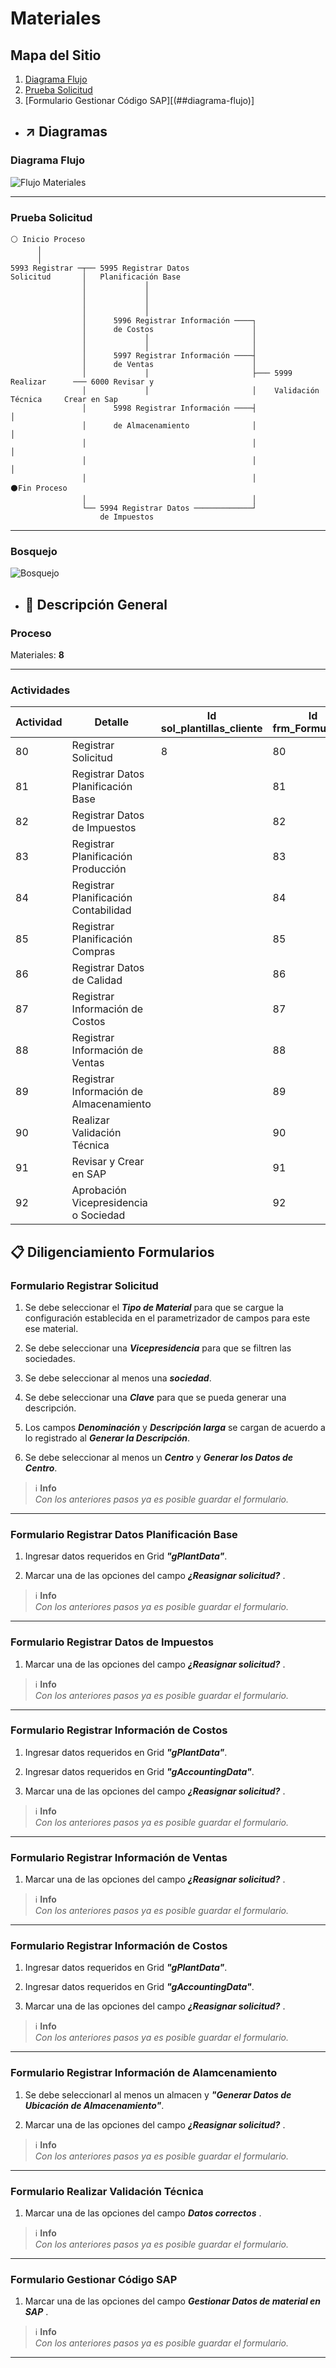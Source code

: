 # Materiales

## Mapa del Sitio

1. [Diagrama Flujo](#diagrama-flujo)
2. [Prueba Solicitud](#prueba-solicitud)
3. [Formulario Gestionar Código SAP][(##diagrama-flujo)]

- ## ↗️ Diagramas

### Diagrama Flujo

![Flujo Materiales](./images/flujo.png "Flujo Materiales")

---

### Prueba Solicitud

```
⚪ Inicio Proceso
      │
      │
5993 Registrar ─┬── 5995 Registrar Datos
Solicitud       │   Planificación Base
                │             │
                │             │
                │             │
                │             │
                │      5996 Registrar Información ────┐
                │      de Costos                      │
                │             │                       │
                │             │                       │
                │      5997 Registrar Información ────┤
                │      de Ventas                      │
                │             │                       ├─── 5999 Realizar      ─── 6000 Revisar y
                │             │                       │    Validación Técnica     Crear en Sap
                │      5998 Registrar Información ────┤                                 │
                │      de Almacenamiento              │                                 │
                │                                     │                                 │
                │                                     │                                 │
                │                                     │                           ⚫Fin Proceso
                │                                     │
                └── 5994 Registrar Datos ─────────────┘
                    de Impuestos
```

---

### Bosquejo

![Bosquejo](./images/bosquejo.png "Bosquejo")

- ## 🎏 Descripción General

### Proceso

Materiales: **8**

---

### Actividades

| Actividad | Detalle                                 | Id sol_plantillas_cliente | Id frm_Formularios | Formulario |
| --------- | --------------------------------------- | ------------------------- | ------------------ | ---------- |
| 80        | Registrar Solicitud                     | 8                         | 80                 | p8_f1      |
| 81        | Registrar Datos Planificación Base      |                           | 81                 | P8_f2      |
| 82        | Registrar Datos de Impuestos            |                           | 82                 | p8_f3      |
| 83        | Registrar Planificación Producción      |                           | 83                 | p8_f4      |
| 84        | Registrar Planificación Contabilidad    |                           | 84                 | p8_f5      |
| 85        | Registrar Planificación Compras         |                           | 85                 | p8_f6      |
| 86        | Registrar Datos de Calidad              |                           | 86                 | p8_f7      |
| 87        | Registrar Información de Costos         |                           | 87                 | p8_f8      |
| 88        | Registrar Información de Ventas         |                           | 88                 | p8_f9      |
| 89        | Registrar Información de Almacenamiento |                           | 89                 | p8_f10     |
| 90        | Realizar Validación Técnica             |                           | 90                 | p8_f11     |
| 91        | Revisar y Crear en SAP                  |                           | 91                 | p8_f12     |
| 92        | Aprobación Vicepresidencia o Sociedad   |                           | 92                 | p8_f17     |


## 📋 Diligenciamiento Formularios

### Formulario Registrar Solicitud

1. Se debe seleccionar el ***Tipo de Material*** para que se cargue la configuración establecida en el parametrizador de campos para este ese material.

2. Se debe seleccionar una ***Vicepresidencia*** para que se filtren las sociedades.

3. Se debe seleccionar al menos una ***sociedad***.

4. Se debe seleccionar una ***Clave*** para que se pueda generar una descripción.

5. Los campos ***Denominación*** y ***Descripción larga*** se cargan de acuerdo a lo registrado al ***Generar la Descripción***.

6. Se debe seleccionar al menos un ***Centro*** y ***Generar los Datos de Centro***.

> :information_source:  **Info**  
> _Con los anteriores pasos ya es posible guardar el formulario._
>

---

### Formulario Registrar Datos Planificación Base

1. Ingresar datos requeridos en Grid ***"gPlantData"***.

2. Marcar una de las opciones del campo ***¿Reasignar solicitud?*** .

> :information_source:  **Info**  
> _Con los anteriores pasos ya es posible guardar el formulario._

---

### Formulario Registrar Datos de Impuestos

1. Marcar una de las opciones del campo ***¿Reasignar solicitud?*** .

> :information_source:  **Info**  
> _Con los anteriores pasos ya es posible guardar el formulario._

---

### Formulario Registrar Información de Costos

1. Ingresar datos requeridos en Grid ***"gPlantData"***.

2. Ingresar datos requeridos en Grid ***"gAccountingData"***.

3. Marcar una de las opciones del campo ***¿Reasignar solicitud?*** .

> :information_source:  **Info**  
> _Con los anteriores pasos ya es posible guardar el formulario._

---

### Formulario Registrar Información de Ventas

1. Marcar una de las opciones del campo ***¿Reasignar solicitud?*** .

> :information_source:  **Info**  
> _Con los anteriores pasos ya es posible guardar el formulario._

---

### Formulario Registrar Información de Costos

1. Ingresar datos requeridos en Grid ***"gPlantData"***.

2. Ingresar datos requeridos en Grid ***"gAccountingData"***.

3. Marcar una de las opciones del campo ***¿Reasignar solicitud?*** .

> :information_source:  **Info**  
> _Con los anteriores pasos ya es posible guardar el formulario._

---

### Formulario Registrar Información de Alamcenamiento

1. Se debe seleccionarl al menos un almacen y ***"Generar Datos de Ubicación de Almacenamiento"***.

2. Marcar una de las opciones del campo ***¿Reasignar solicitud?*** .

> :information_source:  **Info**  
> _Con los anteriores pasos ya es posible guardar el formulario._

---

### Formulario Realizar Validación Técnica

1. Marcar una de las opciones del campo ***Datos correctos*** .

> :information_source:  **Info**  
> _Con los anteriores pasos ya es posible guardar el formulario._

---

### Formulario Gestionar Código SAP

1. Marcar una de las opciones del campo ***Gestionar Datos de material en SAP*** .

> :information_source:  **Info**  
> _Con los anteriores pasos ya es posible guardar el formulario._

---